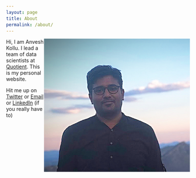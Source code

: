 ```yaml
---
layout: page
title: About
permalink: /about/
---
```

<img src="/assets/anvesh4.jpg" align="right" alt="mugshot" width="400"/>


Hi, I am Anvesh Kollu. I lead a team of data scientists at [Quotient](https://quotient.com). This is my personal website.


Hit me up on [Twitter](https://twitter.com/decentgrad) or [Email](mailto:mail.anvesh@gmail.com) or [LinkedIn](https://linkedin.com/in/kanvesh) (if you really have to)
